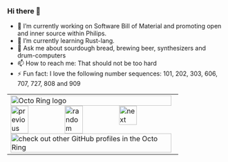 ### Hi there 👋

- 🔭 I’m currently working on Software Bill of Material and promoting open and inner source within Philips.
- 🌱 I’m currently learning Rust-lang.
- 💬 Ask me about sourdough bread, brewing beer, synthesizers and drum-computers 
- 📫 How to reach me: That should not be too hard
- ⚡ Fun fact: I love the following number sequences: 101, 202, 303, 606, 707, 727, 808 and 909

<table><tbody><tr><td><a href="https://octo-ring.com/"><img src="https://octo-ring.com/static/img/widget/top.png" width="99%" alt="Octo Ring logo" align="top"></a><br><a href="https://octo-ring.com/p/JeroenKnoops/prev"><img src="https://octo-ring.com/static/img/widget/prev.png" width="33%" alt="previous" align="top" title="previous profile"></a><a href="https://octo-ring.com/p/JeroenKnoops/random"><img src="https://octo-ring.com/static/img/widget/random.png" width="33%" alt="random" align="top" title="random profile"></a><a href="https://octo-ring.com/p/JeroenKnoops/next"><img src="https://octo-ring.com/static/img/widget/next.png" width="33%" alt="next" align="top" title="next profile"></a><br><a href="https://octo-ring.com/"><img src="https://octo-ring.com/static/img/widget/bottom.png" width="99%" alt="check out other GitHub profiles in the Octo Ring" align="top"></a></td></tr></tbody></table>
